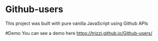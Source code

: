# Github-users
This project was built with pure vanilla JavaScript using Github APIs

#Demo
You can see a demo here https://trizzi.github.io/Github-users/

